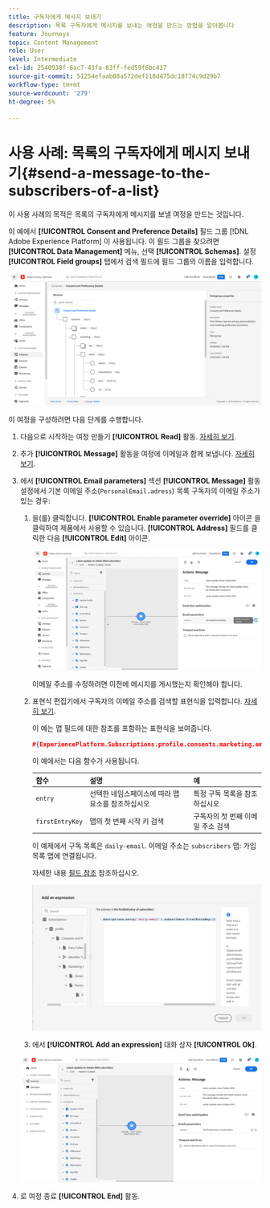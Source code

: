 ```yaml
---
title: 구독자에게 메시지 보내기
description: 목록 구독자에게 메시지를 보내는 여정을 만드는 방법을 알아봅니다
feature: Journeys
topic: Content Management
role: User
level: Intermediate
exl-id: 2540938f-8ac7-43fa-83ff-fed59f6bc417
source-git-commit: 51254efaab08a572def118d475dc18f74c9d29b7
workflow-type: tm+mt
source-wordcount: '279'
ht-degree: 5%

---
```


# 사용 사례: 목록의 구독자에게 메시지 보내기{#send-a-message-to-the-subscribers-of-a-list}

이 사용 사례의 목적은 목록의 구독자에게 메시지를 보낼 여정을 만드는 것입니다.

이 예에서 **[!UICONTROL Consent and Preference Details]** 필드 그룹 [!DNL Adobe Experience Platform] 이 사용됩니다. 이 필드 그룹을 찾으려면 **[!UICONTROL Data Management]** 메뉴, 선택 **[!UICONTROL Schemas]**. 설정 **[!UICONTROL Field groups]** 탭에서 검색 필드에 필드 그룹의 이름을 입력합니다.

![이 필드 그룹에는 구독 요소가 포함됩니다](../assets/consent-and-preference-details-field-group.png)

이 여정을 구성하려면 다음 단계를 수행합니다.

1. 다음으로 시작하는 여정 만들기 **[!UICONTROL Read]** 활동. [자세히 보기](journey-gs.md).
1. 추가 **[!UICONTROL Message]** 활동을 여정에 이메일과 함께 보냅니다. [자세히 보기](journeys-message.md).
1. 에서 **[!UICONTROL Email parameters]** 섹션 **[!UICONTROL Message]** 활동 설정에서 기본 이메일 주소(`PersonalEmail.adress`) 목록 구독자의 이메일 주소가 있는 경우:

   1. 을(를) 클릭합니다. **[!UICONTROL Enable parameter override]** 아이콘 을 클릭하여 제품에서 사용할 수 있습니다. **[!UICONTROL Address]** 필드를 클릭한 다음 **[!UICONTROL Edit]** 아이콘.

      ![](../assets/message-to-subscribers-uc-1.png)

      이메일 주소를 수정하려면 이전에 메시지를 게시했는지 확인해야 합니다.

   1. 표현식 편집기에서 구독자의 이메일 주소를 검색할 표현식을 입력합니다. [자세히 보기](expression/expressionadvanced.md).

      이 예는 맵 필드에 대한 참조를 포함하는 표현식을 보여줍니다.

      ```json
      #{ExperiencePlatform.Subscriptions.profile.consents.marketing.email.subscriptions.entry('daily-email').subscribers.firstEntryKey()}
      ```

      이 예에서는 다음 함수가 사용됩니다.

      | 함수 | 설명 | 예 |
      | --- | --- | --- |
      | `entry` | 선택한 네임스페이스에 따라 맵 요소를 참조하십시오 | 특정 구독 목록을 참조하십시오 |
      | `firstEntryKey` | 맵의 첫 번째 시작 키 검색 | 구독자의 첫 번째 이메일 주소 검색 |

      이 예제에서 구독 목록은 `daily-email`. 이메일 주소는 `subscribers` 맵: 가입 목록 맵에 연결됩니다.

      자세한 내용 [필드 참조](expression/field-references.md) 참조하십시오.

      ![](../assets/message-to-subscribers-uc-2.png)

   1. 에서 **[!UICONTROL Add an expression]** 대화 상자 **[!UICONTROL Ok]**.

   ![](../assets/message-to-subscribers-uc-3.png)

1. 로 여정 종료 **[!UICONTROL End]** 활동.
